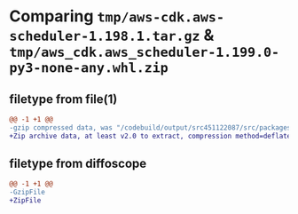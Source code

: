 # Comparing `tmp/aws-cdk.aws-scheduler-1.198.1.tar.gz` & `tmp/aws_cdk.aws_scheduler-1.199.0-py3-none-any.whl.zip`

## filetype from file(1)

```diff
@@ -1 +1 @@
-gzip compressed data, was "/codebuild/output/src451122087/src/packages/@aws-cdk/aws-scheduler/dist/python/aws-cdk.aws-scheduler-1.198.1.tar", last modified: Tue Mar 28 21:36:36 2023, max compression
+Zip archive data, at least v2.0 to extract, compression method=deflate
```

## filetype from diffoscope

```diff
@@ -1 +1 @@
-GzipFile
+ZipFile
```

